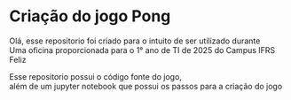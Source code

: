 # Criação do jogo Pong
Olá, esse repositorio foi criado para o intuito de ser utilizado durante  
Uma oficina proporcionada para o 1° ano de TI de 2025 do Campus IFRS Feliz  

Esse repositorio possui o código fonte do jogo,  
além de um jupyter notebook que possui os passos para a criação do jogo
